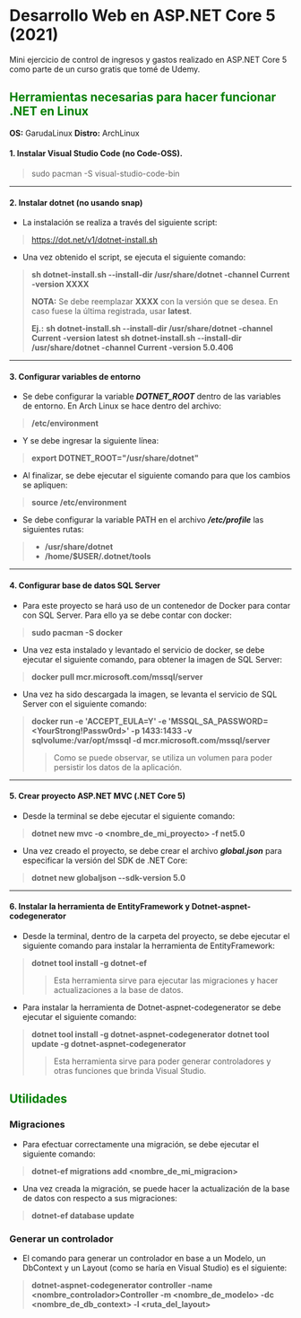 # Desarrollo Web en ASP.NET Core 5 (2021)

Mini ejercicio de control de ingresos y gastos realizado en ASP.NET Core 5 como parte de un curso gratis que tomé de Udemy.

## <font color="green">Herramientas necesarias para hacer funcionar .NET en Linux</font>

**OS:** GarudaLinux
**Distro:** ArchLinux

#### 1. Instalar Visual Studio Code (no Code-OSS).
> sudo pacman -S visual-studio-code-bin

***

#### 2. Instalar dotnet (no usando snap)

* La instalación se realiza a través del siguiente script:
> https://dot.net/v1/dotnet-install.sh

* Una vez obtenido el script, se ejecuta el siguiente comando:
> **sh dotnet-install.sh --install-dir /usr/share/dotnet -channel Current -version XXXX**
>
> **NOTA:** Se debe reemplazar **XXXX** con la versión que se desea.  En caso fuese la última registrada, usar **latest**.
>
> **Ej.:**
> **sh dotnet-install.sh --install-dir /usr/share/dotnet -channel Current -version latest**
> **sh dotnet-install.sh --install-dir /usr/share/dotnet -channel Current -version 5.0.406**

***

#### 3. Configurar variables de entorno

* Se debe configurar la variable **_DOTNET_ROOT_** dentro de las variables de entorno.  En Arch Linux se hace dentro del archivo:
> **/etc/environment**
- Y se debe ingresar la siguiente línea:
> **export DOTNET_ROOT="/usr/share/dotnet"**
- Al finalizar, se debe ejecutar el siguiente comando para que los cambios se apliquen:
> **source /etc/environment**

* Se debe configurar la variable PATH en el archivo **_/etc/profile_** las siguientes rutas:
> - **/usr/share/dotnet**
> - **/home/$USER/.dotnet/tools**

***

#### 4. Configurar base de datos SQL Server

* Para este proyecto se hará uso de un contenedor de Docker para contar con SQL Server.  Para ello ya se debe contar con docker:
> **sudo pacman -S docker**

* Una vez esta instalado y levantado el servicio de docker, se debe ejecutar el siguiente comando, para obtener la imagen de SQL Server:
> **docker pull mcr.microsoft.com/mssql/server**

* Una vez ha sido descargada la imagen, se levanta el servicio de SQL Server con el siguiente comando:
> **docker run -e 'ACCEPT_EULA=Y' -e 'MSSQL_SA_PASSWORD=<YourStrong!Passw0rd>' -p 1433:1433 -v sqlvolume:/var/opt/mssql -d mcr.microsoft.com/mssql/server**
>
>> Como se puede observar, se utiliza un volumen para poder persistir los datos de la aplicación.

***

#### 5. Crear proyecto ASP.NET MVC (.NET Core 5)

* Desde la terminal se debe ejecutar el siguiente comando:
> **dotnet new mvc -o <nombre_de_mi_proyecto> -f net5.0**
* Una vez creado el proyecto, se debe crear el archivo **_global.json_** para especificar la versión del SDK de .NET Core:
> **dotnet new globaljson --sdk-version 5.0**

***

#### 6. Instalar la herramienta de EntityFramework y Dotnet-aspnet-codegenerator

* Desde la terminal, dentro de la carpeta del proyecto, se debe ejecutar el siguiente comando para instalar la herramienta de EntityFramework:
> **dotnet tool install -g dotnet-ef**
>
>> Esta herramienta sirve para ejecutar las migraciones y hacer actualizaciones a la base de datos.

* Para instalar la herramienta de Dotnet-aspnet-codegenerator se debe ejecutar el siguiente comando:
> **dotnet tool install -g dotnet-aspnet-codegenerator**
> **dotnet tool update -g dotnet-aspnet-codegenerator**
>
>> Esta herramienta sirve para poder generar controladores y otras funciones que brinda Visual Studio.

## <font color="green">Utilidades</font>

### Migraciones

* Para efectuar correctamente una migración, se debe ejecutar el siguiente comando:
> **dotnet-ef migrations add <nombre_de_mi_migracion>**

* Una vez creada la migración, se puede hacer la actualización de la base de datos con respecto a sus migraciones:
> **dotnet-ef database update**

### Generar un controlador

* El comando para generar un controlador en base a un Modelo, un DbContext y un Layout (como se haría en Visual Studio) es el siguiente:
> **dotnet-aspnet-codegenerator controller -name <nombre_controlador>Controller -m <nombre_de_modelo> -dc <nombre_de_db_context> -l <ruta_del_layout>**